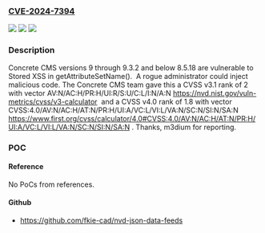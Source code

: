 ### [CVE-2024-7394](https://cve.mitre.org/cgi-bin/cvename.cgi?name=CVE-2024-7394)
![](https://img.shields.io/static/v1?label=Product&message=Concrete%20CMS&color=blue)
![](https://img.shields.io/static/v1?label=Version&message=9%3C%209.3.3%20&color=brighgreen)
![](https://img.shields.io/static/v1?label=Vulnerability&message=CWE-20%20Improper%20Input%20Validation&color=brighgreen)

### Description

Concrete CMS versions 9 through 9.3.2 and below 8.5.18 are vulnerable to Stored XSS in getAttributeSetName().  A rogue administrator could inject malicious code. The Concrete CMS team gave this a CVSS v3.1 rank of 2 with vector  AV:N/AC:H/PR:H/UI:R/S:U/C:L/I:N/A:N https://nvd.nist.gov/vuln-metrics/cvss/v3-calculator  and a CVSS v4.0 rank of 1.8 with vector  CVSS:4.0/AV:N/AC:H/AT:N/PR:H/UI:A/VC:L/VI:L/VA:N/SC:N/SI:N/SA:N https://www.first.org/cvss/calculator/4.0#CVSS:4.0/AV:N/AC:H/AT:N/PR:H/UI:A/VC:L/VI:L/VA:N/SC:N/SI:N/SA:N . Thanks, m3dium for reporting.

### POC

#### Reference
No PoCs from references.

#### Github
- https://github.com/fkie-cad/nvd-json-data-feeds

